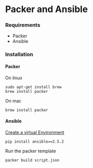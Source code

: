 # Packer and Ansible

### Requirements
- Packer 
- Ansible

### Installation

#### Packer

On linux
```
sudo apt-get install brew
brew install packer
```
On mac
```
brew install packer
```

#### Ansible

[Create a virtual Environment](https://gist.github.com/Geoyi/d9fab4f609e9f75941946be45000632b)
```
pip install ansible==2.5.2
```

Run the packer template

```
packer build script.json
```
